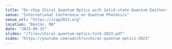 ```yaml
---
title: "On-chip Chiral Quantum Optics with Solid-state Quantum Emitters"
venue: "International Conference on Quantum Photonics"
venue_url: "https://icqp2023.org"
location: "Boston, MA"
date: "2023-06-15"
slides: "/files/chiral-quantum-optics-talk-2023.pdf"
video: "https://youtube.com/watch?v=chiral-quantum-optics-2023"
---
```

